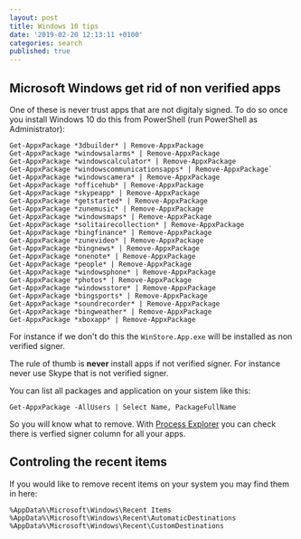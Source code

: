 ```yaml
---
layout: post
title: Windows 10 tips
date: '2019-02-20 12:13:11 +0100'
categories: search
published: true
---
```


## Microsoft Windows get rid of non verified apps

One of these is never trust apps that are not digitaly signed. To do so once you install Windows 10 do this from PowerShell (run PowerShell as Administrator):

```
Get-AppxPackage *3dbuilder* | Remove-AppxPackage 
Get-AppxPackage *windowsalarms* | Remove-AppxPackage
Get-AppxPackage *windowscalculator* | Remove-AppxPackage
Get-AppxPackage *windowscommunicationsapps* | Remove-AppxPackage`
Get-AppxPackage *windowscamera* | Remove-AppxPackage
Get-AppxPackage *officehub* | Remove-AppxPackage
Get-AppxPackage *skypeapp* | Remove-AppxPackage
Get-AppxPackage *getstarted* | Remove-AppxPackage
Get-AppxPackage *zunemusic* | Remove-AppxPackage
Get-AppxPackage *windowsmaps* | Remove-AppxPackage
Get-AppxPackage *solitairecollection* | Remove-AppxPackage
Get-AppxPackage *bingfinance* | Remove-AppxPackage
Get-AppxPackage *zunevideo* | Remove-AppxPackage
Get-AppxPackage *bingnews* | Remove-AppxPackage
Get-AppxPackage *onenote* | Remove-AppxPackage
Get-AppxPackage *people* | Remove-AppxPackage
Get-AppxPackage *windowsphone* | Remove-AppxPackage
Get-AppxPackage *photos* | Remove-AppxPackage
Get-AppxPackage *windowsstore* | Remove-AppxPackage
Get-AppxPackage *bingsports* | Remove-AppxPackage
Get-AppxPackage *soundrecorder* | Remove-AppxPackage
Get-AppxPackage *bingweather* | Remove-AppxPackage
Get-AppxPackage *xboxapp* | Remove-AppxPackage
```
For instance if we don't do this the `WinStore.App.exe` will be installed as non verified signer. 

The rule of thumb is **never** install apps if not verified signer. For instance never use Skype that is not verified signer.

You can list all packages and application on your sistem like this:

`Get-AppxPackage -AllUsers | Select Name, PackageFullName`

So you will know what to remove.
With [Process Explorer](https://docs.microsoft.com/en-us/sysinternals/downloads/process-explorer) you can check there is verfied signer column for all your apps.


## Controling the recent items

If you would like to remove recent items on your system you may find them in here:
```
%AppData%\Microsoft\Windows\Recent Items
%AppData%\Microsoft\Windows\Recent\AutomaticDestinations
%AppData%\Microsoft\Windows\Recent\CustomDestinations
```


